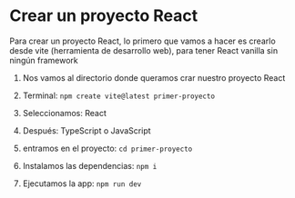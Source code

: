 # Crear un proyecto React

Para crear un proyecto React, lo primero que vamos a hacer es crearlo desde vite (herramienta de desarrollo web), para tener React vanilla sin ningún framework

1. Nos vamos al directorio donde queramos crar nuestro proyecto React

2. Terminal: `npm create vite@latest primer-proyecto`

3. Seleccionamos: React

4. Después: TypeScript o JavaScript

5. entramos en el proyecto: `cd primer-proyecto `

6. Instalamos las dependencias: `npm i`

7. Ejecutamos la app: `npm run dev`
